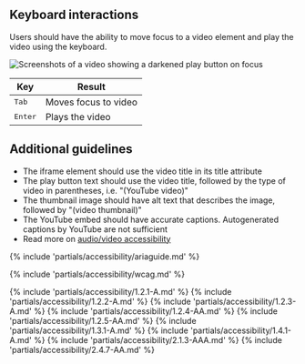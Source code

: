 ## Keyboard interactions

Users should have the ability to move focus to a video element and play the video using the keyboard.

<uxdot-example width-adjustment="424px">
  <img src="{{ '../video-keyboard-navigation.svg' | url }}" alt="Screenshots of a video showing a darkened play button on focus">
</uxdot-example>

<rh-table>
  <table>
    <thead>
      <tr>
        <th scope="col" data-label="Key">Key</th>
        <th scope="col" data-label="Result">Result</th>
      </tr>
    </thead>
    <tbody>
        <tr>
          <td data-label="Key"><kbd>Tab</kbd></td>
          <td data-label="Result">Moves focus to video</td>
        </tr>
        <tr>
          <td data-label="Key"><kbd>Enter</kbd></td>
          <td data-label="Result">Plays the video</td>
        </tr>
    </tbody>
  </table>
</rh-table>

## Additional guidelines

  * The iframe element should use the video title in its title attribute
  * The play button text should use the video title, followed by the type of video in parentheses, i.e. "(YouTube video)"
  * The thumbnail image should have alt text that describes the image, followed by "(video thumbnail)"
  * The YouTube embed should have accurate captions. Autogenerated captions by YouTube are not sufficient
  * Read more on [audio/video accessibility](/accessibility/content/#audio%2Fvideo)

{% include 'partials/accessibility/ariaguide.md' %}

{% include 'partials/accessibility/wcag.md' %}

{% include 'partials/accessibility/1.2.1-A.md' %}
{% include 'partials/accessibility/1.2.2-A.md' %}
{% include 'partials/accessibility/1.2.3-A.md' %}
{% include 'partials/accessibility/1.2.4-AA.md' %}
{% include 'partials/accessibility/1.2.5-AA.md' %}
{% include 'partials/accessibility/1.3.1-A.md' %}
{% include 'partials/accessibility/1.4.1-A.md' %}
{% include 'partials/accessibility/2.1.3-AAA.md' %}
{% include 'partials/accessibility/2.4.7-AA.md' %}
